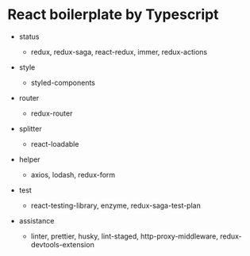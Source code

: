 # React boilerplate by Typescript

- status
    - redux, redux-saga, react-redux, immer, redux-actions

- style
    - styled-components

- router
    - redux-router

- splitter
    - react-loadable

- helper
    - axios, lodash, redux-form

- test
    - react-testing-library, enzyme, redux-saga-test-plan

- assistance
    - linter, prettier, husky, lint-staged, http-proxy-middleware, redux-devtools-extension